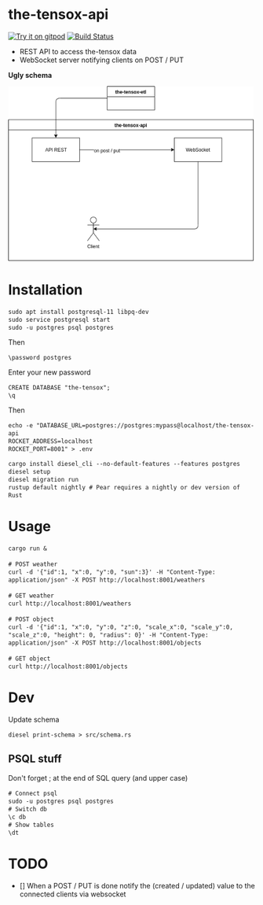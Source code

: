 # the-tensox-api
[![Try it on gitpod](https://img.shields.io/badge/try-on%20gitpod-brightgreen.svg)](https://gitpod.io/#https://github.com/The-Tensox/the-tensox-api)
[![Build Status](https://img.shields.io/circleci/project/The-Tensox/the-tensox-api/master.svg)](https://circleci.com/gh/The-Tensox/the-tensox-api)

- REST API to access the-tensox data
- WebSocket server notifying clients on POST / PUT

**Ugly schema**

<img src="docs/images/the-tensox-api.png" width="500">

# Installation
    sudo apt install postgresql-11 libpq-dev
    sudo service postgresql start
    sudo -u postgres psql postgres

Then

    \password postgres

Enter your new password

    CREATE DATABASE "the-tensox";
    \q

Then
```
echo -e "DATABASE_URL=postgres://postgres:mypass@localhost/the-tensox-api
ROCKET_ADDRESS=localhost
ROCKET_PORT=8001" > .env
```
    cargo install diesel_cli --no-default-features --features postgres
    diesel setup
    diesel migration run
    rustup default nightly # Pear requires a nightly or dev version of Rust
    
# Usage
    cargo run &

    # POST weather
    curl -d '{"id":1, "x":0, "y":0, "sun":3}' -H "Content-Type: application/json" -X POST http://localhost:8001/weathers
    
    # GET weather
    curl http://localhost:8001/weathers

    # POST object
    curl -d '{"id":1, "x":0, "y":0, "z":0, "scale_x":0, "scale_y":0, "scale_z":0, "height": 0, "radius": 0}' -H "Content-Type: application/json" -X POST http://localhost:8001/objects

    # GET object
    curl http://localhost:8001/objects

# Dev

Update schema

    diesel print-schema > src/schema.rs

## PSQL stuff
Don't forget ; at the end of SQL query (and upper case)

    # Connect psql
    sudo -u postgres psql postgres
    # Switch db
    \c db
    # Show tables
    \dt

# TODO
 - [] When a POST / PUT is done notify the (created / updated) value to the connected clients via websocket